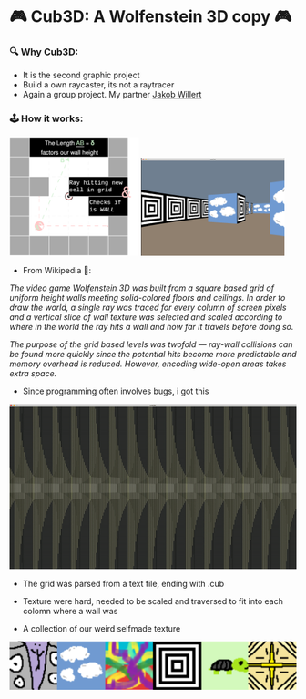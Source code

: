 # 🎮 Cub3D: A Wolfenstein 3D copy 🎮

### 🔍 Why Cub3D:
- It is the second graphic project
- Build a own raycaster, its not a raytracer
- Again a group project. My partner <a href="https://github.com/jweeeezy" target="_blank">Jakob Willert</a>

### 🕹️ How it works:
<div float="left">
  <img src="readme/cub3d.drawio.svg" width="45%"> <img src="readme/cloudy.png" width="50%">
</div>

- From Wikipedia 📖:

<i>The video game Wolfenstein 3D was built from a square based grid of uniform height walls meeting solid-colored floors and ceilings. In order to draw the world, a single ray was traced for every column of screen pixels and a vertical slice of wall texture was selected and scaled according to where in the world the ray hits a wall and how far it travels before doing so.

The purpose of the grid based levels was twofold — ray-wall collisions can be found more quickly since the potential hits become more predictable and memory overhead is reduced. However, encoding wide-open areas takes extra space.</i>
- Since programming often involves bugs, i got this
<img src="readme/cub3d_fail.gif">

- The grid was parsed from a text file, ending with .cub
- Texture were hard, needed to be scaled and traversed to fit into each colomn where a wall was

- A collection of our weird selfmade texture 
<img src="readme/textures.png"/>
